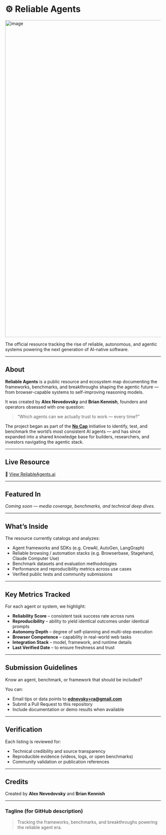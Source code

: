 # ⚙️ Reliable Agents

<img width="1536" height="1024" alt="image" src="https://github.com/user-attachments/assets/80835082-8120-494d-998f-a5f4d3530783" />

The official resource tracking the rise of reliable, autonomous, and agentic systems powering the next generation of AI-native software.

---

## About

**Reliable Agents** is a public resource and ecosystem map documenting the frameworks, benchmarks, and breakthroughs shaping the agentic future — from browser-capable systems to self-improving reasoning models.

It was created by **Alex Nevedovsky** and **Brian Kennish**, founders and operators obsessed with one question:

> “Which agents can we actually trust to work — every time?”

The project began as part of the **[No Cap](https://nocap.so)** initiative to identify, test, and benchmark the world’s most consistent AI agents — and has since expanded into a shared knowledge base for builders, researchers, and investors navigating the agentic stack.

---

## Live Resource

🔗 [View ReliableAgents.ai](https://reliableagents.ai)

---

## Featured In

_Coming soon — media coverage, benchmarks, and technical deep dives._

---

## What’s Inside

The resource currently catalogs and analyzes:

- Agent frameworks and SDKs (e.g. CrewAI, AutoGen, LangGraph)
- Reliable browsing / automation stacks (e.g. Browserbase, Stagehand, Claude Computer Use)
- Benchmark datasets and evaluation methodologies
- Performance and reproducibility metrics across use cases
- Verified public tests and community submissions

---

## Key Metrics Tracked

For each agent or system, we highlight:

- **Reliability Score** – consistent task success rate across runs  
- **Reproducibility** – ability to yield identical outcomes under identical prompts  
- **Autonomy Depth** – degree of self-planning and multi-step execution  
- **Browser Competence** – capability in real-world web tasks  
- **Integration Stack** – model, framework, and runtime details  
- **Last Verified Date** – to ensure freshness and trust  

---

## Submission Guidelines

Know an agent, benchmark, or framework that should be included?

You can:

- Email tips or data points to **[ednevsky+ra@gmail.com](mailto:ednevsky+ra@gmail.com)**
- Submit a Pull Request to this repository
- Include documentation or demo results when available

---

## Verification

Each listing is reviewed for:

- Technical credibility and source transparency  
- Reproducible evidence (videos, logs, or open benchmarks)  
- Community validation or publication references  

---

## Credits

Created by **Alex Nevedovsky** and **Brian Kennish**  

---

### Tagline (for GitHub description)

> Tracking the frameworks, benchmarks, and breakthroughs powering the reliable agent era.

